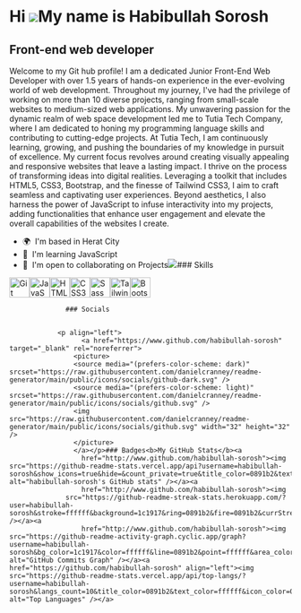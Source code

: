 Hi ![](https://user-images.githubusercontent.com/18350557/176309783-0785949b-9127-417c-8b55-ab5a4333674e.gif)My name is Habibullah Sorosh
=========================================================================================================================================

Front-end web developer
-----------------------

Welcome to my Git hub profile! I am a dedicated Junior Front-End Web Developer with over 1.5 years of hands-on experience in the ever-evolving world of web development. Throughout my journey, I've had the privilege of working on more than 10 diverse projects, ranging from small-scale websites to medium-sized web applications. My unwavering passion for the dynamic realm of web space development led me to Tutia Tech Company, where I am dedicated to honing my programming language skills and contributing to cutting-edge projects. At Tutia Tech, I am continuously learning, growing, and pushing the boundaries of my knowledge in pursuit of excellence. My current focus revolves around creating visually appealing and responsive websites that leave a lasting impact. I thrive on the process of transforming ideas into digital realities. Leveraging a toolkit that includes HTML5, CSS3, Bootstrap, and the finesse of Tailwind CSS3, I aim to craft seamless and captivating user experiences. Beyond aesthetics, I also harness the power of JavaScript to infuse interactivity into my projects, adding functionalities that enhance user engagement and elevate the overall capabilities of the websites I create.

*   🌍  I'm based in Herat City
*   🧠  I'm learning JavaScript
*   🤝  I'm open to collaborating on Projects<a href="https://www.github.com/habibullah-sorosh" target="_blank" rel="noreferrer"><img
                  src="https://img.shields.io/github/followers/habibullah-sorosh?logo=github&style=for-the-badge&color=0891b2&labelColor=1c1917" /></a>### Skills 
<p align="left">
<a href="https://git-scm.com/" target="_blank" rel="noreferrer"><img src="https://raw.githubusercontent.com/danielcranney/readme-generator/main/public/icons/skills/git-colored.svg" width="36" height="36" alt="Git" /></a><a href="https://developer.mozilla.org/en-US/docs/Web/JavaScript" target="_blank" rel="noreferrer"><img src="https://raw.githubusercontent.com/danielcranney/readme-generator/main/public/icons/skills/javascript-colored.svg" width="36" height="36" alt="JavaScript" /></a><a href="https://developer.mozilla.org/en-US/docs/Glossary/HTML5" target="_blank" rel="noreferrer"><img src="https://raw.githubusercontent.com/danielcranney/readme-generator/main/public/icons/skills/html5-colored.svg" width="36" height="36" alt="HTML5" /></a><a href="https://www.w3.org/TR/CSS/#css" target="_blank" rel="noreferrer"><img src="https://raw.githubusercontent.com/danielcranney/readme-generator/main/public/icons/skills/css3-colored.svg" width="36" height="36" alt="CSS3" /></a><a href="https://sass-lang.com/" target="_blank" rel="noreferrer"><img src="https://raw.githubusercontent.com/danielcranney/readme-generator/main/public/icons/skills/sass-colored.svg" width="36" height="36" alt="Sass" /></a><a href="https://tailwindcss.com/" target="_blank" rel="noreferrer"><img src="https://raw.githubusercontent.com/danielcranney/readme-generator/main/public/icons/skills/tailwindcss-colored.svg" width="36" height="36" alt="TailwindCSS" /></a><a href="https://getbootstrap.com/" target="_blank" rel="noreferrer"><img src="https://raw.githubusercontent.com/danielcranney/readme-generator/main/public/icons/skills/bootstrap-colored.svg" width="36" height="36" alt="Bootstrap" /></a>
                    </p>
                    
                  ### Socials
                  
                  
                <p align="left">
                      <a href="https://www.github.com/habibullah-sorosh" target="_blank" rel="noreferrer">
                    <picture>
                    <source media="(prefers-color-scheme: dark)" srcset="https://raw.githubusercontent.com/danielcranney/readme-generator/main/public/icons/socials/github-dark.svg" />
                    <source media="(prefers-color-scheme: light)" srcset="https://raw.githubusercontent.com/danielcranney/readme-generator/main/public/icons/socials/github.svg" />
                    <img src="https://raw.githubusercontent.com/danielcranney/readme-generator/main/public/icons/socials/github.svg" width="32" height="32" />
                    </picture>
                    </a></p>### Badges<b>My GitHub Stats</b><a
                      href="http://www.github.com/habibullah-sorosh"><img src="https://github-readme-stats.vercel.app/api?username=habibullah-sorosh&show_icons=true&hide=&count_private=true&title_color=0891b2&text_color=ffffff&icon_color=0891b2&bg_color=1c1917&hide_border=true&show_icons=true" alt="habibullah-sorosh's GitHub stats" /></a><a
                      href="http://www.github.com/habibullah-sorosh"><img
                  src="https://github-readme-streak-stats.herokuapp.com/?user=habibullah-sorosh&stroke=ffffff&background=1c1917&ring=0891b2&fire=0891b2&currStreakNum=ffffff&currStreakLabel=0891b2&sideNums=ffffff&sideLabels=ffffff&dates=ffffff&hide_border=true" /></a><a
                      href="http://www.github.com/habibullah-sorosh"><img src="https://github-readme-activity-graph.cyclic.app/graph?username=habibullah-sorosh&bg_color=1c1917&color=ffffff&line=0891b2&point=ffffff&area_color=1c1917&area=true&hide_border=true&custom_title=GitHub%20Commits%20Graph" alt="GitHub Commits Graph" /></a><a href="https://github.com/habibullah-sorosh" align="left"><img src="https://github-readme-stats.vercel.app/api/top-langs/?username=habibullah-sorosh&langs_count=10&title_color=0891b2&text_color=ffffff&icon_color=0891b2&bg_color=1c1917&hide_border=true&locale=en&custom_title=Top%20%Languages" alt="Top Languages" /></a>

